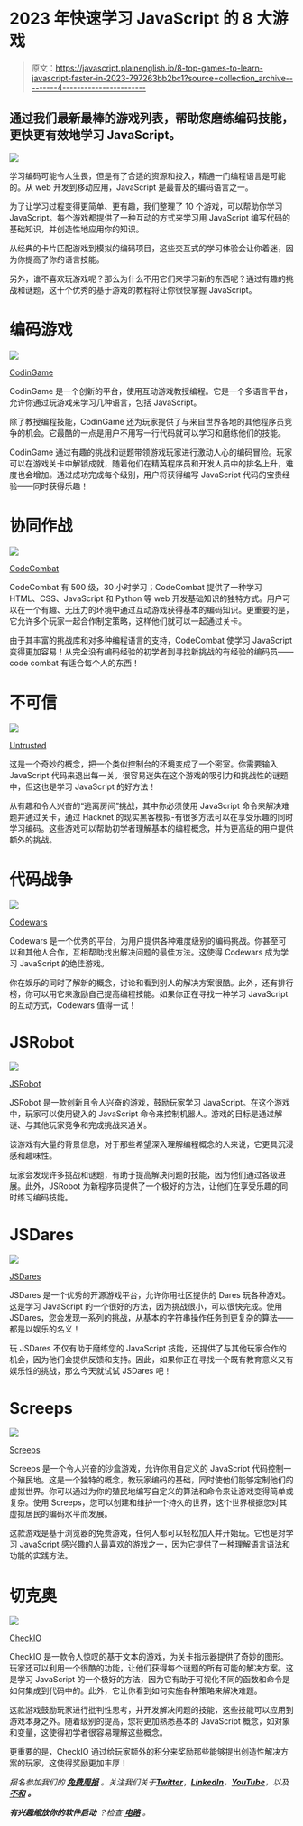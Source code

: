 # 2023 年快速学习 JavaScript 的 8 大游戏

> 原文：<https://javascript.plainenglish.io/8-top-games-to-learn-javascript-faster-in-2023-797263bb2bc1?source=collection_archive---------4----------------------->

## 通过我们最新最棒的游戏列表，帮助您磨练编码技能，更快更有效地学习 JavaScript。

![](img/52600860375ee486a8a35cad7b466354.png)

学习编码可能令人生畏，但是有了合适的资源和投入，精通一门编程语言是可能的。从 web 开发到移动应用，JavaScript 是最普及的编码语言之一。

为了让学习过程变得更简单、更有趣，我们整理了 10 个游戏，可以帮助你学习 JavaScript。每个游戏都提供了一种互动的方式来学习用 JavaScript 编写代码的基础知识，并创造性地应用你的知识。

从经典的卡片匹配游戏到模拟的编码项目，这些交互式的学习体验会让你着迷，因为你提高了你的语言技能。

另外，谁不喜欢玩游戏呢？那么为什么不用它们来学习新的东西呢？通过有趣的挑战和谜题，这十个优秀的基于游戏的教程将让你很快掌握 JavaScript。

# 编码游戏

![](img/c60159effe2ed8a212839c0a47914f13.png)

[CodinGame](https://www.codingame.com/ide/puzzle/onboarding)

CodinGame 是一个创新的平台，使用互动游戏教授编程。它是一个多语言平台，允许你通过玩游戏来学习几种语言，包括 JavaScript。

除了教授编程技能，CodinGame 还为玩家提供了与来自世界各地的其他程序员竞争的机会。它最酷的一点是用户不用写一行代码就可以学习和磨练他们的技能。

CodinGame 通过有趣的挑战和谜题带领游戏玩家进行激动人心的编码冒险。玩家可以在游戏关卡中解锁成就，随着他们在精英程序员和开发人员中的排名上升，难度也会增加。通过成功完成每个级别，用户将获得编写 JavaScript 代码的宝贵经验——同时获得乐趣！

# 协同作战

![](img/790be1eb308c928216d1ad99e67cb7c9.png)

[CodeCombat](https://codecombat.com/play/level/dungeons-of-kithgard)

CodeCombat 有 500 级，30 小时学习；CodeCombat 提供了一种学习 HTML、CSS、JavaScript 和 Python 等 web 开发基础知识的独特方式。用户可以在一个有趣、无压力的环境中通过互动游戏获得基本的编码知识。更重要的是，它允许多个玩家一起合作制定策略，这样他们就可以一起通过关卡。

由于其丰富的挑战库和对多种编程语言的支持，CodeCombat 使学习 JavaScript 变得更加容易！从完全没有编码经验的初学者到寻找新挑战的有经验的编码员——code combat 有适合每个人的东西！

# 不可信

![](img/143d5ee3bed19a48c331b3391b7c4f79.png)

[Untrusted](https://alexnisnevich.github.io/untrusted/)

这是一个奇妙的概念，把一个类似控制台的环境变成了一个密室。你需要输入 JavaScript 代码来退出每一关。很容易迷失在这个游戏的吸引力和挑战性的谜题中，但这也是学习 JavaScript 的好方法！

从有趣和令人兴奋的“逃离房间”挑战，其中你必须使用 JavaScript 命令来解决难题并通过关卡，通过 Hacknet 的现实黑客模拟-有很多方法可以在享受乐趣的同时学习编码。这些游戏可以帮助初学者理解基本的编程概念，并为更高级的用户提供额外的挑战。

# 代码战争

![](img/f28b41510155ebaf5725180614172f53.png)

[Codewars](https://www.codewars.com/)

Codewars 是一个优秀的平台，为用户提供各种难度级别的编码挑战。你甚至可以和其他人合作，互相帮助找出解决问题的最佳方法。这使得 Codewars 成为学习 JavaScript 的绝佳游戏。

你在娱乐的同时了解新的概念，讨论和看到别人的解决方案很酷。此外，还有排行榜，你可以用它来激励自己提高编程技能。如果你正在寻找一种学习 JavaScript 的互动方式，Codewars 值得一试！

# JSRobot

![](img/441b51985916ac539948c8edbb6fb1b1.png)

[JSRobot](https://lab.reaal.me/jsrobot/#level=1&language=en)

JSRobot 是一款创新且令人兴奋的游戏，鼓励玩家学习 JavaScript。在这个游戏中，玩家可以使用键入的 JavaScript 命令来控制机器人。游戏的目标是通过解谜、与其他玩家竞争和完成挑战来通关。

该游戏有大量的背景信息，对于那些希望深入理解编程概念的人来说，它更具沉浸感和趣味性。

玩家会发现许多挑战和谜题，有助于提高解决问题的技能，因为他们通过各级进展。此外，JSRobot 为新程序员提供了一个极好的方法，让他们在享受乐趣的同时练习编码技能。

# JSDares

![](img/e61245325fdf1200db653762e07392de.png)

[JSDares](https://jsdares.com/)

JSDares 是一个优秀的开源游戏平台，允许你用社区提供的 Dares 玩各种游戏。这是学习 JavaScript 的一个很好的方法，因为挑战很小，可以很快完成。使用 JSDares，您会发现一系列的挑战，从基本的字符串操作任务到更复杂的算法——都是以娱乐的名义！

玩 JSDares 不仅有助于磨练您的 JavaScript 技能，还提供了与其他玩家合作的机会，因为他们会提供反馈和支持。因此，如果你正在寻找一个既有教育意义又有娱乐性的挑战，那么今天就试试 JSDares 吧！

# Screeps

![](img/226c11a3bdc6bd6e8e139295c3970753.png)

[Screeps](https://screeps.com/a/#!/sim/tutorial/1)

Screeps 是一个令人兴奋的沙盒游戏，允许你用自定义的 JavaScript 代码控制一个殖民地。这是一个独特的概念，教玩家编码的基础，同时使他们能够定制他们的虚拟世界。你可以通过为你的殖民地编写自定义的算法和命令来让游戏变得简单或复杂。使用 Screeps，您可以创建和维护一个持久的世界，这个世界根据您对其虚拟居民的编码水平而发展。

这款游戏是基于浏览器的免费游戏，任何人都可以轻松加入并开始玩。它也是对学习 JavaScript 感兴趣的人最喜欢的游戏之一，因为它提供了一种理解语言语法和功能的实践方法。

# 切克奥

![](img/db2dcb8fa5f7cf37b81f6b45e1e180f5.png)

[CheckIO](https://js.checkio.org/)

CheckIO 是一款令人惊叹的基于文本的游戏，为关卡指示器提供了奇妙的图形。玩家还可以利用一个很酷的功能，让他们获得每个谜题的所有可能的解决方案。这是学习 JavaScript 的一个极好的方法，因为它有助于可视化不同的函数和命令是如何集成到代码中的。此外，它让你看到如何实施各种策略来解决难题。

这款游戏鼓励玩家进行批判性思考，并开发解决问题的技能，这些技能可以应用到游戏本身之外。随着级别的提高，您将更加熟悉基本的 JavaScript 概念，如对象和变量，这使得初学者很容易理解这些概念。

更重要的是，CheckIO 通过给玩家额外的积分来奖励那些能够提出创造性解决方案的玩家，这使得奖励更加丰厚！

*报名参加我们的* [***免费周报***](http://newsletter.plainenglish.io/) *。关注我们关于*[***Twitter***](https://twitter.com/inPlainEngHQ)，[***LinkedIn***](https://www.linkedin.com/company/inplainenglish/)*，*[***YouTube***](https://www.youtube.com/channel/UCtipWUghju290NWcn8jhyAw)*，以及* [***不和***](https://discord.gg/GtDtUAvyhW) ***。***

***有兴趣缩放你的软件启动*** *？检查* [***电路***](https://circuit.ooo?utm=publication-post-cta) *。*